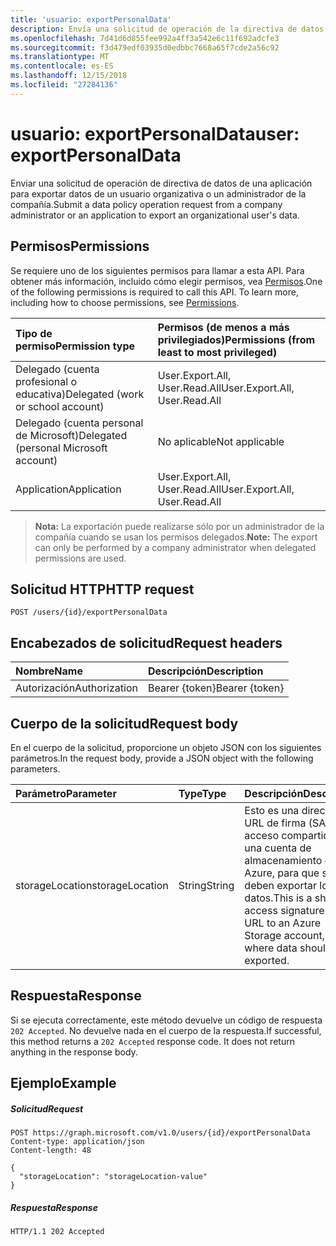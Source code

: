 ```yaml
---
title: 'usuario: exportPersonalData'
description: Envía una solicitud de operación de la directiva de datos, realizada por un administrador de la compañía para exportar datos de un usuario organizativa.
ms.openlocfilehash: 7d41d6d855fee992a4ff3a542e6c11f692adcfe3
ms.sourcegitcommit: f3d479edf03935d0edbbc7668a65f7cde2a56c92
ms.translationtype: MT
ms.contentlocale: es-ES
ms.lasthandoff: 12/15/2018
ms.locfileid: "27284136"
---
```

# <a name="user-exportpersonaldata"></a><span data-ttu-id="79b1d-103">usuario: exportPersonalData</span><span class="sxs-lookup"><span data-stu-id="79b1d-103">user: exportPersonalData</span></span>

<span data-ttu-id="79b1d-104">Enviar una solicitud de operación de directiva de datos de una aplicación para exportar datos de un usuario organizativa o un administrador de la compañía.</span><span class="sxs-lookup"><span data-stu-id="79b1d-104">Submit a data policy operation request from a company administrator or an application to export an organizational user's data.</span></span>

## <a name="permissions"></a><span data-ttu-id="79b1d-105">Permisos</span><span class="sxs-lookup"><span data-stu-id="79b1d-105">Permissions</span></span>
<span data-ttu-id="79b1d-p101">Se requiere uno de los siguientes permisos para llamar a esta API. Para obtener más información, incluido cómo elegir permisos, vea [Permisos](/graph/permissions-reference).</span><span class="sxs-lookup"><span data-stu-id="79b1d-p101">One of the following permissions is required to call this API. To learn more, including how to choose permissions, see [Permissions](/graph/permissions-reference).</span></span>

|<span data-ttu-id="79b1d-108">Tipo de permiso</span><span class="sxs-lookup"><span data-stu-id="79b1d-108">Permission type</span></span>      | <span data-ttu-id="79b1d-109">Permisos (de menos a más privilegiados)</span><span class="sxs-lookup"><span data-stu-id="79b1d-109">Permissions (from least to most privileged)</span></span>              |
|:--------------------|:---------------------------------------------------------|
|<span data-ttu-id="79b1d-110">Delegado (cuenta profesional o educativa)</span><span class="sxs-lookup"><span data-stu-id="79b1d-110">Delegated (work or school account)</span></span> |  <span data-ttu-id="79b1d-111">User.Export.All, User.Read.All</span><span class="sxs-lookup"><span data-stu-id="79b1d-111">User.Export.All, User.Read.All</span></span>  |
|<span data-ttu-id="79b1d-112">Delegado (cuenta personal de Microsoft)</span><span class="sxs-lookup"><span data-stu-id="79b1d-112">Delegated (personal Microsoft account)</span></span> |  <span data-ttu-id="79b1d-113">No aplicable</span><span class="sxs-lookup"><span data-stu-id="79b1d-113">Not applicable</span></span>  |
|<span data-ttu-id="79b1d-114">Application</span><span class="sxs-lookup"><span data-stu-id="79b1d-114">Application</span></span> | <span data-ttu-id="79b1d-115">User.Export.All, User.Read.All</span><span class="sxs-lookup"><span data-stu-id="79b1d-115">User.Export.All, User.Read.All</span></span> |

><span data-ttu-id="79b1d-116">**Nota:** La exportación puede realizarse sólo por un administrador de la compañía cuando se usan los permisos delegados.</span><span class="sxs-lookup"><span data-stu-id="79b1d-116">**Note:** The export can only be performed by a company administrator when delegated permissions are used.</span></span>

## <a name="http-request"></a><span data-ttu-id="79b1d-117">Solicitud HTTP</span><span class="sxs-lookup"><span data-stu-id="79b1d-117">HTTP request</span></span>
<!-- { "blockType": "ignored" } -->
```http
POST /users/{id}/exportPersonalData

```
## <a name="request-headers"></a><span data-ttu-id="79b1d-118">Encabezados de solicitud</span><span class="sxs-lookup"><span data-stu-id="79b1d-118">Request headers</span></span>
| <span data-ttu-id="79b1d-119">Nombre</span><span class="sxs-lookup"><span data-stu-id="79b1d-119">Name</span></span>       | <span data-ttu-id="79b1d-120">Descripción</span><span class="sxs-lookup"><span data-stu-id="79b1d-120">Description</span></span>|
|:---------------|:----------|
| <span data-ttu-id="79b1d-121">Autorización</span><span class="sxs-lookup"><span data-stu-id="79b1d-121">Authorization</span></span>  | <span data-ttu-id="79b1d-122">Bearer {token}</span><span class="sxs-lookup"><span data-stu-id="79b1d-122">Bearer {token}</span></span>|

## <a name="request-body"></a><span data-ttu-id="79b1d-123">Cuerpo de la solicitud</span><span class="sxs-lookup"><span data-stu-id="79b1d-123">Request body</span></span>
<span data-ttu-id="79b1d-124">En el cuerpo de la solicitud, proporcione un objeto JSON con los siguientes parámetros.</span><span class="sxs-lookup"><span data-stu-id="79b1d-124">In the request body, provide a JSON object with the following parameters.</span></span>

| <span data-ttu-id="79b1d-125">Parámetro</span><span class="sxs-lookup"><span data-stu-id="79b1d-125">Parameter</span></span>    | <span data-ttu-id="79b1d-126">Type</span><span class="sxs-lookup"><span data-stu-id="79b1d-126">Type</span></span>   |<span data-ttu-id="79b1d-127">Descripción</span><span class="sxs-lookup"><span data-stu-id="79b1d-127">Description</span></span>|
|:---------------|:--------|:----------|
|<span data-ttu-id="79b1d-128">storageLocation</span><span class="sxs-lookup"><span data-stu-id="79b1d-128">storageLocation</span></span>|<span data-ttu-id="79b1d-129">String</span><span class="sxs-lookup"><span data-stu-id="79b1d-129">String</span></span>|<span data-ttu-id="79b1d-130">Esto es una dirección URL de firma (SAS) de acceso compartido a una cuenta de almacenamiento de Azure, para que se deben exportar los datos.</span><span class="sxs-lookup"><span data-stu-id="79b1d-130">This is a shared access signature (SAS) URL to an Azure Storage account, to where data should be exported.</span></span>|

## <a name="response"></a><span data-ttu-id="79b1d-131">Respuesta</span><span class="sxs-lookup"><span data-stu-id="79b1d-131">Response</span></span>
<span data-ttu-id="79b1d-p102">Si se ejecuta correctamente, este método devuelve un código de respuesta `202 Accepted`. No devuelve nada en el cuerpo de la respuesta.</span><span class="sxs-lookup"><span data-stu-id="79b1d-p102">If successful, this method returns a `202 Accepted` response code. It does not return anything in the response body.</span></span>

## <a name="example"></a><span data-ttu-id="79b1d-134">Ejemplo</span><span class="sxs-lookup"><span data-stu-id="79b1d-134">Example</span></span>
##### <a name="request"></a><span data-ttu-id="79b1d-135">Solicitud</span><span class="sxs-lookup"><span data-stu-id="79b1d-135">Request</span></span>
<!-- {
  "blockType": "request",
  "name": "user_exportpersonaldata"
}-->
```http
POST https://graph.microsoft.com/v1.0/users/{id}/exportPersonalData
Content-type: application/json
Content-length: 48

{
  "storageLocation": "storageLocation-value"
}
```

##### <a name="response"></a><span data-ttu-id="79b1d-136">Respuesta</span><span class="sxs-lookup"><span data-stu-id="79b1d-136">Response</span></span>
<!-- {
  "blockType": "response",
  "truncated": true,
  "@odata.type": "microsoft.graph.none"
} -->
```http
HTTP/1.1 202 Accepted
```

<!-- uuid: 8fcb5dbc-d5aa-4681-8e31-b001d5168d79
2015-10-25 14:57:30 UTC -->
<!-- {
  "type": "#page.annotation",
  "description": "user: exportPersonalData",
  "keywords": "",
  "section": "documentation",
  "tocPath": ""
}-->

